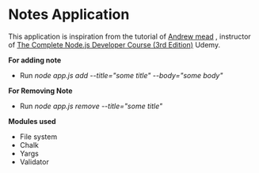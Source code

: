 # Notes Application
This application is inspiration from the tutorial of [Andrew mead](https://github.com/andrewjmead) , instructor of [The Complete Node.js Developer Course (3rd Edition)](https://www.udemy.com/course/the-complete-nodejs-developer-course-2/) Udemy.

**For adding note**
 
* Run _node app.js add --title="some title" --body="some body"_

**For Removing Note** 
 
* Run _node app.js remove --title="some title"_
  
**Modules used**
* File system
* Chalk
* Yargs
* Validator